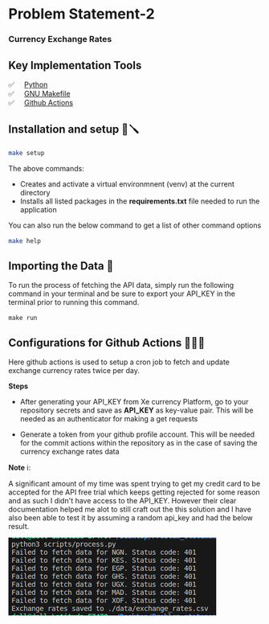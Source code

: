 
# **Problem Statement-2**

### Currency Exchange Rates



## **Key Implementation Tools**

✅ &nbsp; &nbsp;  <a href='https://python.org'> Python </a> <br>
✅ &nbsp; &nbsp;  <a href='https://www.gnu.org/software/make/manual/make.html'> GNU Makefile </a><br>
✅ &nbsp; &nbsp;  <a href='https://www.github.com'> Github Actions </a>


## **Installation and setup** 🔩🪛

```bash
make setup
```

The above commands:

* Creates and activate a virtual environmnent (venv) at the current directory
* Installs all listed packages in the __requirements.txt__ file needed to run the application


You can also run the below command to get a list of other command options

```bash
make help
```

## **Importing the Data** 🏬

To run the process of fetching the API data, simply run the following command in your terminal and be sure to export your API_KEY in the terminal prior to running this command.

```
make run
```

## **Configurations for Github Actions** 👨🏽‍💻

Here github actions is used to setup a cron job to fetch and update exchange currency rates twice per day.

**__Steps__**

  - After generating your API_KEY from Xe currency Platform, go to your repository secrets and save as **API_KEY** as key-value pair. This will be needed as an authenticator for making a get requests 

  - Generate a token from your github profile account. This will be needed for the commit actions within the repository as in the case of saving the currency exchange rates data



__Note__ ℹ️:
 
A significant amount of my time was spent trying to get my credit card to be accepted for the API free trial which
keeps getting rejected for some reason and as such I didn't have access to the API_KEY. However their clear documentation helped me alot to still craft out the
this solution and I have also been able to test it by assuming a random api_key and had the below result.




![Result](./Problem_statement-1/images/currency_data.png)